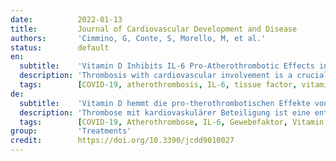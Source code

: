 ```yaml
---
date:          2022-01-13
title:         Journal of Cardiovascular Development and Disease
authors:       'Cimmino, G, Conte, S, Morello, M, et al.'
status:        default
en:
  subtitle:    'Vitamin D Inhibits IL-6 Pro-Atherothrombotic Effects in Human Endothelial Cells: A Potential Mechanism for Protection against COVID-19 Infection? '
  description: 'Thrombosis with cardiovascular involvement is a crucial complication in COVID-19 infection. COVID-19 infects the host by the angiotensin converting enzyme-2 receptor (ACE2r), which is expressed in endothelial cells too. Thus, COVID-related thrombotic events might be due to endothelial dysfunction. IL-6 is one of the main cytokines involved in the COVID-19 inflammatory storm. Some evidence indicates that Vitamin D (VitD) has a protective role in COVID-19 patients, but the molecular mechanisms involved are still debated. Thus, we investigated the effect of VitD on Tissue Factor and adhesion molecules (CAMs) in IL-6-stimulated endothelial cells (HUVEC). Moreover, we evaluated levels of the ACE2r gene and proteins. Finally, we studied the modulation of NF-kB and STAT3 pathways. Methods: HUVEC cultivated in VitD-enriched medium were stimulated with IL-6 (0.5 ng/mL). The TF gene (RT-PCR), protein (Western blot), surface expression (FACS) and procoagulant activity (FXa generation assay) were measured. Similarly, CAMs soluble values (ELISA) and ACE2r (RT-PCR and Western blot) levels were assessed. NF-kB and STAT3 modulation (Western blot) were also investigated. Results: VitD significantly reduced TF expression at both gene and protein levels as well as TF-procoagulant activity in IL-6-treated HUVEC. Similar effects were observed for CAMs and ACE2r expression. IL-6 modulates these effects by regulating NF-κB and STAT3 pathways. Conclusions: IL-6 induces endothelial dysfunction with TF and CAMs expression via upregulation of ACE2r. VitD prevented these IL-6 deleterious effects. Thus, it might be speculated that this is one of the hypothetical mechanism(s) by which VitD exerts its beneficial effects in COVID-19 infection.'
  tags:        [COVID-19, atherothrombosis, IL-6, tissue factor, vitamin D]
de:
  subtitle:    'Vitamin D hemmt die pro-therothrombotischen Effekte von IL-6 in menschlichen Endothelzellen: Ein möglicher Mechanismus zum Schutz vor einer COVID-19-Infektion?'
  description: 'Thrombose mit kardiovaskulärer Beteiligung ist eine entscheidende Komplikation bei einer COVID-19-Infektion. COVID-19 infiziert den Wirt über den Angiotensin-Converting-Enzyme-2-Rezeptor (ACE2r), der auch in Endothelzellen exprimiert wird. Daher könnten COVID-bedingte thrombotische Ereignisse auf eine endotheliale Dysfunktion zurückzuführen sein. IL-6 ist eines der wichtigsten Zytokine, die an dem COVID-19-Entzündungssturm beteiligt sind. Einiges deutet darauf hin, dass Vitamin D (VitD) bei COVID-19-Patienten eine schützende Rolle spielt, aber die beteiligten molekularen Mechanismen sind noch umstritten. Daher untersuchten wir die Wirkung von Vitamin D auf Gewebefaktoren und Adhäsionsmoleküle (CAMs) in IL-6-stimulierten Endothelzellen (HUVEC). Darüber hinaus haben wir die Konzentrationen des ACE2r-Gens und der Proteine bewertet. Schließlich untersuchten wir die Modulation der NF-kB- und STAT3-Signalwege. Methoden: HUVEC, die in mit VitD angereichertem Medium kultiviert wurden, wurden mit IL-6 (0,5 ng/mL) stimuliert. Das TF-Gen (RT-PCR), das Protein (Western Blot), die Oberflächenexpression (FACS) und die prokoagulierende Aktivität (FXa-Generationstest) wurden gemessen. In ähnlicher Weise wurden die löslichen CAMs-Werte (ELISA) und die ACE2r-Werte (RT-PCR und Western Blot) bewertet. Die Modulation von NF-kB und STAT3 (Western Blot) wurde ebenfalls untersucht. Ergebnisse: VitD reduzierte signifikant die TF-Expression auf Gen- und Proteinebene sowie die gerinnungsfördernde Aktivität von TF in IL-6-behandelten HUVEC. Ähnliche Effekte wurden für CAMs und die ACE2r-Expression beobachtet. IL-6 moduliert diese Effekte durch Regulierung der NF-κB- und STAT3-Signalwege. Schlussfolgerungen: IL-6 induziert eine endotheliale Dysfunktion mit Expression von TF und CAMs durch Hochregulierung von ACE2r. VitD verhinderte diese schädlichen IL-6-Effekte. Es könnte also vermutet werden, dass dies einer der hypothetischen Mechanismen ist, durch den VitD seine positive Wirkung bei COVID-19-Infektionen entfaltet.' 
  tags:        [COVID-19, Atherothrombose, IL-6, Gewebefaktor, Vitamin D]
group:         'Treatments'
credit:        https://doi.org/10.3390/jcdd9010027
---
```

